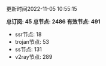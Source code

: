 更新时间2022-11-05 10:55:15

**总订阅: 45**
**总节点: 2486**
**有效节点: 491**
- ssr节点: 18
- trojan节点: 53
- ss节点: 131
- v2ray节点: 289
